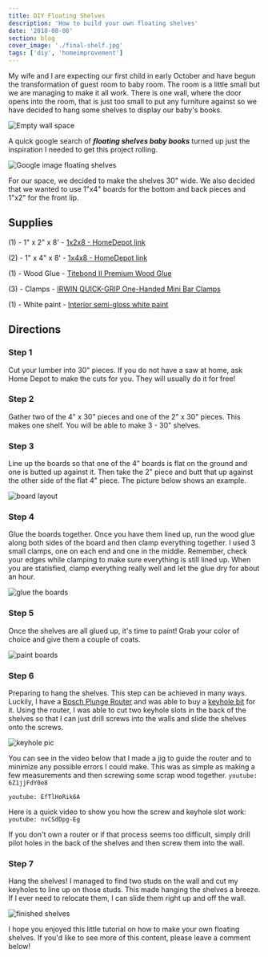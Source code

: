 ```yaml
---
title: DIY Floating Shelves
description: 'How to build your own floating shelves'
date: '2018-08-08'
section: blog
cover_image: './final-shelf.jpg'
tags: ['diy', 'homeimprovement']
---
```


My wife and I are expecting our first child in early October and have begun the transformation of guest room to baby room. The room is a little small but we are managing to make it all work. There is one wall, where the door opens into the room, that is just too small to put any furniture against so we have decided to hang some shelves to display our baby's books.

![Empty wall space](empty-wall.jpg)

A quick google search of **_floating shelves baby books_** turned up just the inspiration I needed to get this project rolling.

![Google image floating shelves](google-book-shelves.jpg)

For our space, we decided to make the shelves 30" wide. We also decided that we wanted to use 1"x4" boards for the bottom and back pieces and 1"x2" for the front lip.

## Supplies

(1) - 1" x 2" x 8' - [1x2x8 - HomeDepot link](https://www.homedepot.com/p/1-in-x-2-in-x-8-ft-Premium-Kiln-Dried-Square-Edge-Whitewood-Common-Board-914584/100037592)

(2) - 1" x 4" x 8' - [1x4x8 - HomeDepot link](https://www.homedepot.com/p/1-in-x-4-in-x-8-ft-Premium-Kiln-Dried-Square-Edge-Whitewood-Common-Board-914681/100023465)

(1) - Wood Glue - [Titebond II Premium Wood Glue](https://amzn.to/2DpUl2s)

(3) - Clamps - [IRWIN QUICK-GRIP One-Handed Mini Bar Clamps](https://amzn.to/2APCyza)

(1) - White paint - [Interior semi-gloss white paint](https://amzn.to/2QmJt8d)

## Directions

### Step 1

Cut your lumber into 30" pieces. If you do not have a saw at home, ask Home Depot to make the cuts for you. They will usually do it for free!

### Step 2

Gather two of the 4" x 30" pieces and one of the 2" x 30" pieces. This makes one shelf. You will be able to make 3 - 30" shelves.

### Step 3

Line up the boards so that one of the 4" boards is flat on the ground and one is butted up against it. Then take the 2" piece and butt that up against the other side of the flat 4" piece. The picture below shows an example.

![board layout](board-layout.jpg)

### Step 4

Glue the boards together. Once you have them lined up, run the wood glue along both sides of the board and then clamp everything together. I used 3 small clamps, one on each end and one in the middle. Remember, check your edges while clamping to make sure everything is still lined up. When you are statisfied, clamp everything really well and let the glue dry for about an hour.

![glue the boards](glue-boards.jpg)

### Step 5

Once the shelves are all glued up, it's time to paint! Grab your color of choice and give them a couple of coats.

![paint boards](paint-boards.jpg)

### Step 6

Preparing to hang the shelves. This step can be achieved in many ways. Luckily, I have a [Bosch Plunge Router](https://amzn.to/2JK7jIt) and was able to buy a [keyhole bit](https://amzn.to/2F8H9Rk) for it. Using the router, I was able to cut two keyhole slots in the back of the shelves so that I can just drill screws into the walls and slide the shelves onto the screws.

![keyhole pic](keyhole.jpg)

You can see in the video below that I made a jig to guide the router and to minimize any possible errors I could make. This was as simple as making a few measurements and then screwing some scrap wood together.
`youtube: 6Z1jjFdY0e8`

`youtube: EfTlHoRik6A`

Here is a quick video to show you how the screw and keyhole slot work:
`youtube: nvCSdDpg-Eg`

If you don't own a router or if that process seems too difficult, simply drill pilot holes in the back of the shelves and then screw them into the wall.

### Step 7

Hang the shelves! I managed to find two studs on the wall and cut my keyholes to line up on those studs. This made hanging the shelves a breeze. If I ever need to relocate them, I can slide them right up and off the wall.

![finished shelves](final-shelves2.jpg)

I hope you enjoyed this little tutorial on how to make your own floating shelves. If you'd like to see more of this content, please leave a comment below!

<!-- https://youtu.be/

https://youtu.be/ -->
